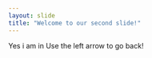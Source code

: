 ```yaml
---
layout: slide
title: "Welcome to our second slide!"
---
```

Yes i am in
Use the left arrow to go back!
